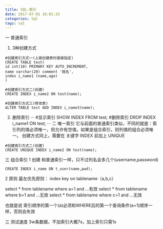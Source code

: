 ```yaml
---
title: SQL-索引
date: 2017-07-01 16:01:33
categories: Sql
tags: sql
---
```



一 普通索引
1.  3种创建方式
```
#创建索引方式一(上面创建表时直接指定)
CREATE TABLE test(
id int(10) PRIMARY KEY AUTO_INCREMENT,
name varchar(20) comment '姓名',
index i_name1 (name,age)
)
```
```
#创建索引方式二(创建)
CREATE INDEX i_name2 ON test(name); 
```
```
#创建索引方式三(修改表)
ALTER TABLE test ADD INDEX i_name3(name);
```
2. 删除索引
···
#显示索引
SHOW INDEX FROM test;
#删除索引
DROP INDEX i_name1 ON test; 
···
二 唯一索引
它与前面的普通索引类似，不同的就是：索引列的值必须唯一，但允许有空值。如果是组合索引，则列值的组合必须唯一。
创建方式同上，需要在 关键字 INDEX 前加上 UNIQUE
```
#创建索引方式二(创建)
CREATE UNIQUE INDEX i_name2 ON test(name); 
```

三 组合索引
1 创建
和普通索引一样，只不过列名会多几个(username,password)
```
CREATE INDEX i_name ON t_user(name,pwd); 
```
2 原则
最左优先原则：
index key on tablename（a,b,c）

select * from tablename where a=1 and ...有效
select * from tablename where b=1 and ...无效
select * from tablename where c=1 and ...无效

也就是说 索引顺序的第一个(a)必须和WHERE后的第一个查询条件(a=1)顺序一样，否则会失效

三 测试速度
3w条数据，不加索引大概7s，加上索引只需1s
